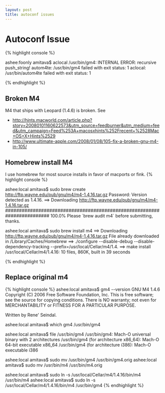 ```yaml
---
layout: post
title: autoconf issues
---
```


# Autoconf Issue #
{% highlight console %}

ashee:foonly amitava$ aclocal 
/usr/bin/gm4: INTERNAL ERROR: recursive push_string!
autom4te: /usr/bin/gm4 failed with exit status: 1
aclocal: /usr/bin/autom4te failed with exit status: 1

{% endhighlight %}

## Broken M4
M4 that ships with Leopard (1.4.6) is broken. See

* <http://hints.macworld.com/article.php?story=20080101160622573&utm_source=feedburner&utm_medium=feed&utm_campaign=Feed%253A+macosxhints%252Frecent+%2528Mac+OS+X+Hints%2529>
* <http://www.ultimate-apple.com/2008/01/08/105-fix-a-broken-gnu-m4-in-105/>

## Homebrew install M4
I use homebrew for most source installs in favor of macports or fink.
{% highlight console %}

ashee:local amitava$ sudo brew create http://ftp.wayne.edu/pub/gnu/m4/m4-1.4.16.tar.gz
Password:
Version detected as 1.4.16.
==> Downloading http://ftp.wayne.edu/pub/gnu/m4/m4-1.4.16.tar.gz
######################################################################## 100.0%
Please \`brew audit m4\` before submitting, thanks.

ashee:local amitava$ sudo brew install m4 
==> Downloading http://ftp.wayne.edu/pub/gnu/m4/m4-1.4.16.tar.gz
File already downloaded in /Library/Caches/Homebrew
==> ./configure --disable-debug --disable-dependency-tracking --prefix=/usr/local/Cellar/m4/1.4.
==> make install
/usr/local/Cellar/m4/1.4.16: 10 files, 860K, built in 39 seconds

{% endhighlight %}

## Replace original m4 ##
{% highlight console %}
ashee:local amitava$ gm4 --version
GNU M4 1.4.6
Copyright (C) 2006 Free Software Foundation, Inc.
This is free software; see the source for copying conditions.  There is NO
warranty; not even for MERCHANTABILITY or FITNESS FOR A PARTICULAR PURPOSE.

Written by Rene' Seindal.

ashee:local amitava$ which gm4 
/usr/bin/gm4

ashee:local amitava$ file /usr/bin/gm4
/usr/bin/gm4: Mach-O universal binary with 2 architectures
/usr/bin/gm4 (for architecture x86_64):	Mach-O 64-bit executable x86_64
/usr/bin/gm4 (for architecture i386):	Mach-O executable i386

ashee:local amitava$ sudo mv /usr/bin/gm4 /usr/bin/gm4.orig
ashee:local amitava$ sudo mv /usr/bin/m4 /usr/bin/m4.orig 

ashee:local amitava$ sudo ln -s /usr/local/Cellar/m4/1.4.16/bin/m4 /usr/bin/m4
ashee:local amitava$ sudo ln -s /usr/local/Cellar/m4/1.4.16/bin/m4 /usr/bin/gm4
{% endhighlight %}


